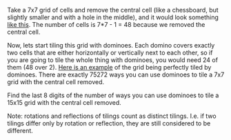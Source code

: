 

Take a 7x7 grid of cells and remove the central cell (like a chessboard, but slightly smaller and with a hole in the middle), and it would look something [like this](http://i.imgur.com/UXtTA.png). The number of cells is 7\*7 - 1 = 48 because we removed the central cell.

Now, lets start tiling this grid with dominoes. Each domino covers exactly two cells that are either horizontally or vertically next to each other, so if you are going to tile the whole thing with dominoes, you would need 24 of them (48 over 2). [Here is an example](http://i.imgur.com/NmD8m.png) of the grid being perfectly tiled by dominoes. There are exactly 75272 ways you can use dominoes to tile a 7x7 grid with the central cell removed.

Find the last 8 digits of the number of ways you can use dominoes to tile a 15x15 grid with the central cell removed.

Note: rotations and reflections of tilings count as distinct tilings. I.e. if two tilings differ only by rotation or reflection, they are still considered to be different.

